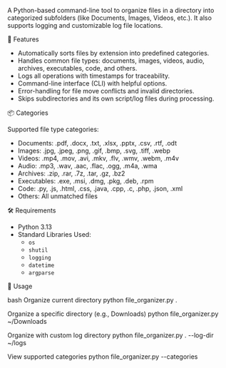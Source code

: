 A Python-based command-line tool to organize files in a directory into categorized subfolders (like Documents, Images, Videos, etc.). It also supports logging and customizable log file locations.

🚀 Features

- Automatically sorts files by extension into predefined categories.
- Handles common file types: documents, images, videos, audio, archives, executables, code, and others.
- Logs all operations with timestamps for traceability.
- Command-line interface (CLI) with helpful options.
- Error-handling for file move conflicts and invalid directories.
- Skips subdirectories and its own script/log files during processing.

📦 Categories

Supported file type categories:

- Documents: .pdf, .docx, .txt, .xlsx, .pptx, .csv, .rtf, .odt
- Images: .jpg, .jpeg, .png, .gif, .bmp, .svg, .tiff, .webp
- Videos: .mp4, .mov, .avi, .mkv, .flv, .wmv, .webm, .m4v
- Audio: .mp3, .wav, .aac, .flac, .ogg, .m4a, .wma
- Archives: .zip, .rar, .7z, .tar, .gz, .bz2
- Executables: .exe, .msi, .dmg, .pkg, .deb, .rpm
- Code: .py, .js, .html, .css, .java, .cpp, .c, .php, .json, .xml
- Others: All unmatched files

🛠️ Requirements

- Python 3.13
- Standard Libraries Used:
  - `os`
  - `shutil`
  - `logging`
  - `datetime`
  - `argparse`

📄 Usage

bash
Organize current directory
python file_organizer.py .

Organize a specific directory (e.g., Downloads)
python file_organizer.py ~/Downloads

Organize with custom log directory
python file_organizer.py . --log-dir ~/logs

View supported categories
python file_organizer.py --categories
